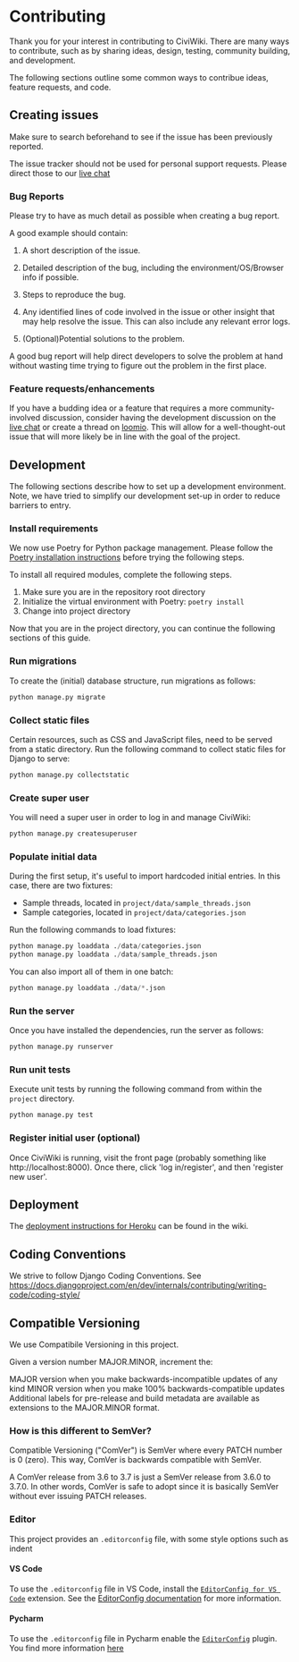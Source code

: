 # Contributing

Thank you for your interest in contributing to CiviWiki. There are many ways to contribute, such as by sharing ideas, design, testing, community building, and development.

The following sections outline some common ways to contribue ideas, feature requests, and code.

## Creating issues

Make sure to search beforehand to see if the issue has been previously reported.

The issue tracker should not be used for personal support requests. Please direct those to our [live chat](https://riot.im/app/#/room/#CiviWiki:matrix.org)

### Bug Reports

Please try to have as much detail as possible when creating a bug report.

A good example should contain:

1. A short description of the issue.

2. Detailed description of the bug, including the environment/OS/Browser info if possible.

3. Steps to reproduce the bug.

4. Any identified lines of code involved in the issue or other insight that may help resolve the issue. This can also include any relevant error logs.

5. (Optional)Potential solutions to the problem.

A good bug report will help direct developers to solve the problem at hand without wasting time trying to figure out the problem in the first place.

### Feature requests/enhancements

If you have a budding idea or a feature that requires a more community-involved discussion, consider having the development discussion on the [live chat](https://riot.im/app/#/room/#CiviWiki:matrix.org) or create a thread on [loomio](https://www.loomio.org/g/ET40tXUC/openciviwiki). This will allow for a well-thought-out issue that will more likely be in line with the goal of the project.

## Development

The following sections describe how to set up a development environment. Note, we have tried to simplify our development set-up in order to reduce barriers to entry.

### Install requirements

We now use Poetry for Python package management. Please follow the [Poetry installation instructions](https://python-poetry.org/docs/#installation) before trying the following steps.

To install all required modules, complete the following steps.

1. Make sure you are in the repository root directory
2. Initialize the virtual environment with Poetry: `poetry install`
3. Change into project directory

Now that you are in the project directory, you can continue the following sections of this guide.

### Run migrations

To create the (initial) database structure, run migrations as follows:

```py
python manage.py migrate
```

### Collect static files

Certain resources, such as CSS and JavaScript files, need to be served from a static directory. Run the following command to collect static files for Django to serve:

```py
python manage.py collectstatic
```


### Create super user

You will need a super user in order to log in and manage CiviWiki:

```py
python manage.py createsuperuser
```

### Populate initial data

During the first setup, it's useful to import hardcoded initial entries. In this case, there are two fixtures:

* Sample threads, located in `project/data/sample_threads.json`
* Sample categories, located in `project/data/categories.json`

Run the following commands to load fixtures:

```py
python manage.py loaddata ./data/categories.json
python manage.py loaddata ./data/sample_threads.json
```

You can also import all of them in one batch:

```py
python manage.py loaddata ./data/*.json
```

### Run the server

Once you have installed the dependencies, run the server as follows:

```py
python manage.py runserver
```

### Run unit tests

Execute unit tests by running the following command from within the `project` directory.

```sh
python manage.py test
```

### Register initial user (optional)

Once CiviWiki is running, visit the front page (probably something like http://localhost:8000). Once there, click 'log in/register', and then 'register new user'.

## Deployment

The [deployment instructions for Heroku](https://github.com/CiviWiki/OpenCiviWiki/wiki/Deployment-instructions-for-Heroku) can be found in the wiki.

## Coding Conventions

We strive to follow Django Coding Conventions. See https://docs.djangoproject.com/en/dev/internals/contributing/writing-code/coding-style/

## Compatible Versioning

We use Compatibile Versioning in this project.

Given a version number MAJOR.MINOR, increment the:

MAJOR version when you make backwards-incompatible updates of any kind
MINOR version when you make 100% backwards-compatible updates
Additional labels for pre-release and build metadata are available as extensions to the MAJOR.MINOR format.

### How is this different to SemVer?

Compatible Versioning ("ComVer") is SemVer where every PATCH number is 0 (zero). This way, ComVer is backwards compatible with SemVer.

A ComVer release from 3.6 to 3.7 is just a SemVer release from 3.6.0 to 3.7.0. In other words, ComVer is safe to adopt since it is basically SemVer without ever issuing PATCH releases.

### Editor

This project provides an `.editorconfig` file, with some style options such as indent

#### VS Code

To use the `.editorconfig` file in VS Code, install the [`EditorConfig for VS Code`](https://marketplace.visualstudio.com/items?itemName=EditorConfig.EditorConfig) extension. See the [EditorConfig documentation](https://editorconfig.org/) for more information.

#### Pycharm

To use the `.editorconfig` file in Pycharm enable the [`EditorConfig`](https://plugins.jetbrains.com/plugin/7294-editorconfig) plugin. You find more information [here](https://www.jetbrains.com/help/idea/editorconfig.html)
